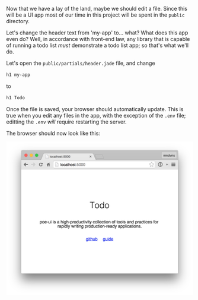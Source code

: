 Now that we have a lay of the land, maybe we should edit a file.
Since this will be a UI app most of our time in this project will
be spent in the `public` directory.

Let's change the header text from 'my-app' to... what? What does this
app even do? Well, in accordance with front-end law, any library that
is capable of running a todo list *must* demonstrate a todo list app;
so that's what we'll do.

Let's open the `public/partials/header.jade` file, and change

```sh
h1 my-app
```

to

```sh
h1 Todo
```

Once the file is saved, your browser should automatically update. This is true when
you edit any files in the app, with the exception of the `.env` file; editting the `.env`
*will* require restarting the server.

The browser should now look like this:

![New header](img/rename.png)
